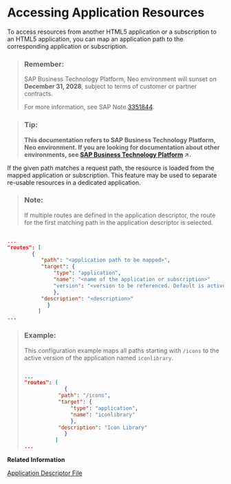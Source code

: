 <!-- loio152cb759db2842db9851d404167d40bc -->

# Accessing Application Resources

To access resources from another HTML5 application or a subscription to an HTML5 application, you can map an application path to the corresponding application or subscription.

> ### Remember:  
> SAP Business Technology Platform, Neo environment will sunset on **December 31, 2028**, subject to terms of customer or partner contracts.
> 
> For more information, see SAP Note [3351844](https://me.sap.com/notes/3351844).

> ### Tip:  
> **This documentation refers to SAP Business Technology Platform, Neo environment. If you are looking for documentation about other environments, see [SAP Business Technology Platform](https://help.sap.com/viewer/65de2977205c403bbc107264b8eccf4b/Cloud/en-US/6a2c1ab5a31b4ed9a2ce17a5329e1dd8.html "SAP Business Technology Platform (SAP BTP) is an integrated offering comprised of four technology portfolios: database and data management, application development and integration, analytics, and intelligent technologies. The platform offers users the ability to turn data into business value, compose end-to-end business processes, and build and extend SAP applications quickly.") :arrow_upper_right:.**

If the given path matches a request path, the resource is loaded from the mapped application or subscription. This feature may be used to separate re-usable resources in a dedicated application.

> ### Note:  
> If multiple routes are defined in the application descriptor, the route for the first matching path in the application descriptor is selected.

```json

...
"routes": [
        {
           "path": "<application path to be mapped>",
           "target": {
               "type": "application",
               "name": "<name of the application or subscription>"
               "version": "<version to be referenced. Default is active version>",
               },
           "description": "<description>"
             }
          ]
...

```

> ### Example:  
> This configuration example maps all paths starting with `/icons` to the active version of the application named `iconlibrary`.
> 
> ```json
> 
> ...
> "routes": [
>              {
>            "path": "/icons", 
>            "target": {
>                "type": "application",
>                "name": "iconlibrary"
>                },
>            "description": "Icon Library"
>              }
>           ]
> ...
> 
> ```

**Related Information**  


[Application Descriptor File](application-descriptor-file-aed1ffa.md "Using the application descriptor file you can configure the behavior of your HTML5 application.")

